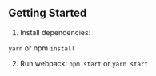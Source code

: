 ## Getting Started

1.  Install dependencies:

  `yarn` or npm `install`

2.  Run webpack:
  `npm start` or `yarn start`

